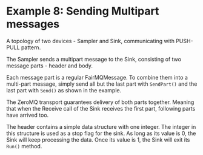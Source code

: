 Example 8: Sending Multipart messages
===============

A topology of two devices - Sampler and Sink, communicating with PUSH-PULL pattern.

The Sampler sends a multipart message to the Sink, consisting of two message parts - header and body.

Each message part is a regular FairMQMessage. To combine them into a multi-part message, simply send all but the last part with `SendPart()` and the last part with `Send()` as shown in the example.

The ZeroMQ transport guarantees delivery of both parts together. Meaning that when the Receive call of the Sink receives the first part, following parts have arrived too.

The header contains a simple data structure with one integer. The integer in this structure is used as a stop flag for the sink. As long as its value is 0, the Sink will keep processing the data. Once its value is 1, the Sink will exit its `Run()` method.

